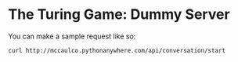 # The Turing Game: Dummy Server

You can make a sample request like so:

`curl http://mccaulco.pythonanywhere.com/api/conversation/start`
